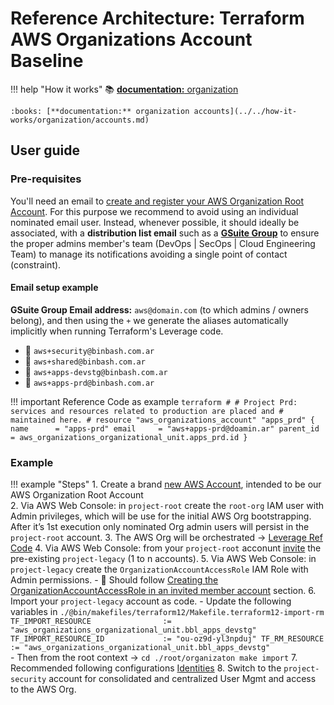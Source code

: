 # Reference Architecture: Terraform AWS Organizations Account Baseline

!!! help "How it works"
    :books: [**documentation:** organization](../../how-it-works/organization/organization.md)
    
    :books: [**documentation:** organization accounts](../../how-it-works/organization/accounts.md)

## User guide

### Pre-requisites

You'll need an email to [create and register your AWS Organization Root Account](https://aws.amazon.com/premiumsupport/knowledge-center/create-and-activate-aws-account/).
For this purpose we recommend to avoid using an individual nominated email user. 
Instead, whenever possible, it should ideally be associated, with a **distribution list email** such as a 
[**GSuite Group**](https://support.google.com/a/answer/2727156?hl=en) to ensure the proper admins member's team 
(DevOps | SecOps | Cloud Engineering Team) to manage its notifications avoiding a single point of contact (constraint).

#### Email setup example
**GSuite Group Email address:** `aws@domain.com` (to which admins / owners belong), and then using the `+` we generate
the aliases automatically implicitly when running Terraform's Leverage code.

* :e-mail: `aws+security@binbash.com.ar`
* :e-mail: `aws+shared@binbash.com.ar`
* :e-mail: `aws+apps-devstg@binbash.com.ar`
* :e-mail: `aws+apps-prd@binbash.com.ar`

!!! important Reference Code as example
    ```terraform
    #
    # Project Prd: services and resources related to production are placed and
    #  maintained here.
    #
    resource "aws_organizations_account" "apps_prd" {
      name      = "apps-prd"
      email     = "aws+apps-prd@doamin.ar"
      parent_id = aws_organizations_organizational_unit.apps_prd.id
    }
    ```

### Example

!!! example "Steps"
    1. Create a brand [new AWS Account](https://aws.amazon.com/premiumsupport/knowledge-center/create-and-activate-aws-account/),
     intended to be our AWS Organization Root Account  
    2. Via AWS Web Console: in `project-root` create the `root-org` IAM user with Admin privileges, which will be use
     for the initial AWS Org bootstrapping. After it’s 1st execution only nominated Org admin users will persist in the
     `project-root` account.
    3. The AWS Org will be orchestrated -> [Leverage Ref Code](https://github.com/binbashar/le-tf-infra-aws/tree/master/root/organizations)
    4. Via AWS Web Console: from your `project-root` acconunt
     [invite](https://docs.aws.amazon.com/organizations/latest/userguide/orgs_manage_accounts_invites.html) the 
    pre-existing `project-legacy` (1 to n accounts).
    5. Via AWS Web Console: in `project-legacy` create the `OrganizationAccountAccessRole` IAM Role with Admin
     permissions.
        - :orange_book: Should follow
        [Creating the OrganizationAccountAccessRole in an invited member account](https://docs.aws.amazon.com/organizations/latest/userguide/orgs_manage_accounts_access.html)
        section.
    6. Import your `project-legacy` account as code.
        - Update the following variables in `./@bin/makefiles/terraform12/Makefile.terraform12-import-rm`
        ```
        TF_IMPORT_RESOURCE                := "aws_organizations_organizational_unit.bbl_apps_devstg"
        TF_IMPORT_RESOURCE_ID             := "ou-oz9d-yl3npduj"
        TF_RM_RESOURCE                    := "aws_organizations_organizational_unit.bbl_apps_devstg"
        ```   
        - Then from the root context -> `cd ./root/organizaton make import`
    7. Recommended following configurations [Identities](../identities/identities.md)
    8. Switch to the `project-security` account for consolidated and centralized User Mgmt and access to the AWS Org.